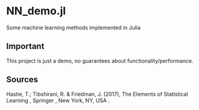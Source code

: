 # NN_demo.jl

Some machine learning methods implemented in Julia

## Important

This project is just a demo, no guarantees about functionality/performance.

## Sources

Hastie, T.; Tibshirani, R. & Friedman, J. (2017), The Elements of Statistical Learning , Springer , New York, NY, USA .